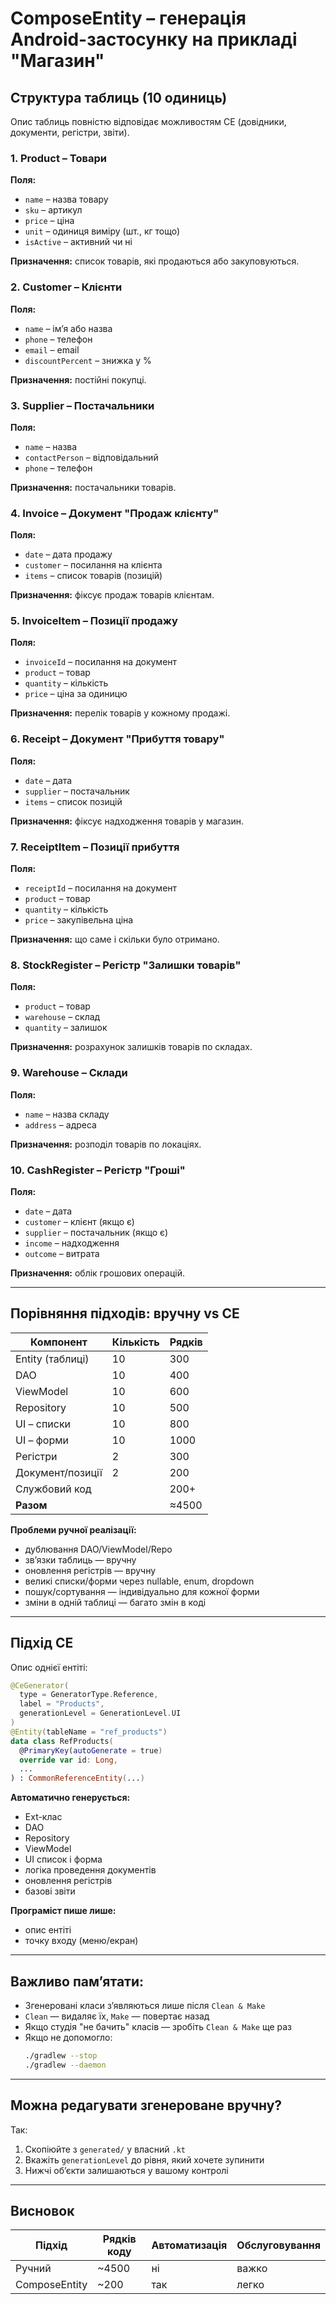 
# ComposeEntity – генерація Android-застосунку на прикладі "Магазин"

## Структура таблиць (10 одиниць)

Опис таблиць повністю відповідає можливостям CE (довідники, документи, регістри, звіти).

### 1. Product – Товари

**Поля:**  
- `name` – назва товару  
- `sku` – артикул  
- `price` – ціна  
- `unit` – одиниця виміру (шт., кг тощо)  
- `isActive` – активний чи ні  

**Призначення:** список товарів, які продаються або закуповуються.

### 2. Customer – Клієнти

**Поля:**  
- `name` – ім’я або назва  
- `phone` – телефон  
- `email` – email  
- `discountPercent` – знижка у %  

**Призначення:** постійні покупці.

### 3. Supplier – Постачальники

**Поля:**  
- `name` – назва  
- `contactPerson` – відповідальний  
- `phone` – телефон  

**Призначення:** постачальники товарів.

### 4. Invoice – Документ "Продаж клієнту"

**Поля:**  
- `date` – дата продажу  
- `customer` – посилання на клієнта  
- `items` – список товарів (позицій)  

**Призначення:** фіксує продаж товарів клієнтам.

### 5. InvoiceItem – Позиції продажу

**Поля:**  
- `invoiceId` – посилання на документ  
- `product` – товар  
- `quantity` – кількість  
- `price` – ціна за одиницю  

**Призначення:** перелік товарів у кожному продажі.

### 6. Receipt – Документ "Прибуття товару"

**Поля:**  
- `date` – дата  
- `supplier` – постачальник  
- `items` – список позицій  

**Призначення:** фіксує надходження товарів у магазин.

### 7. ReceiptItem – Позиції прибуття

**Поля:**  
- `receiptId` – посилання на документ  
- `product` – товар  
- `quantity` – кількість  
- `price` – закупівельна ціна  

**Призначення:** що саме і скільки було отримано.

### 8. StockRegister – Регістр "Залишки товарів"

**Поля:**  
- `product` – товар  
- `warehouse` – склад  
- `quantity` – залишок  

**Призначення:** розрахунок залишків товарів по складах.

### 9. Warehouse – Склади

**Поля:**  
- `name` – назва складу  
- `address` – адреса  

**Призначення:** розподіл товарів по локаціях.

### 10. CashRegister – Регістр "Гроші"

**Поля:**  
- `date` – дата  
- `customer` – клієнт (якщо є)  
- `supplier` – постачальник (якщо є)  
- `income` – надходження  
- `outcome` – витрата  

**Призначення:** облік грошових операцій.

---

## Порівняння підходів: вручну vs CE

| Компонент                    | Кількість | Рядків |
|-----------------------------|-----------|--------|
| Entity (таблиці)            | 10        | 300    |
| DAO                         | 10        | 400    |
| ViewModel                   | 10        | 600    |
| Repository                  | 10        | 500    |
| UI – списки                 | 10        | 800    |
| UI – форми                  | 10        | 1000   |
| Регістри                    | 2         | 300    |
| Документ/позиції            | 2         | 200    |
| Службовий код               |           | 200+   |
| **Разом**                   |           | ≈4500  |

**Проблеми ручної реалізації:**  
- дублювання DAO/ViewModel/Repo  
- зв’язки таблиць — вручну  
- оновлення регістрів — вручну  
- великі списки/форми через nullable, enum, dropdown  
- пошук/сортування — індивідуально для кожної форми  
- зміни в одній таблиці — багато змін в коді

---

## Підхід CE

Опис однієї ентіті:

```kotlin
@CeGenerator(
  type = GeneratorType.Reference,
  label = "Products",
  generationLevel = GenerationLevel.UI
)
@Entity(tableName = "ref_products")
data class RefProducts(
  @PrimaryKey(autoGenerate = true)
  override var id: Long,
  ...
) : CommonReferenceEntity(...)
```

**Автоматично генерується:**  
- Ext-клас  
- DAO  
- Repository  
- ViewModel  
- UI список і форма  
- логіка проведення документів  
- оновлення регістрів  
- базові звіти

**Програміст пише лише:**  
- опис ентіті  
- точку входу (меню/екран)

---

## Важливо пам’ятати:

- Згенеровані класи з’являються лише після `Clean & Make`
- `Clean` — видаляє їх, `Make` — повертає назад
- Якщо студія "не бачить" класів — зробіть `Clean & Make` ще раз
- Якщо не допомогло:  
  ```bash
  ./gradlew --stop  
  ./gradlew --daemon  
  ```

---

## Можна редагувати згенероване вручну?

Так:  
1. Скопіюйте з `generated/` у власний `.kt`  
2. Вкажіть `generationLevel` до рівня, який хочете зупинити  
3. Нижчі об’єкти залишаються у вашому контролі

---

## Висновок

| Підхід         | Рядків коду | Автоматизація | Обслуговування |
|----------------|-------------|----------------|------------------|
| Ручний         | ~4500       | ні             | важко           |
| ComposeEntity  | ~200        | так            | легко           |
